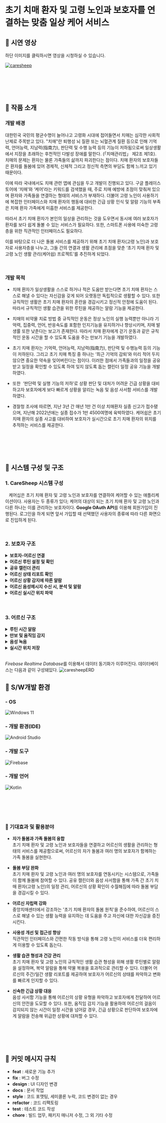 # 초기 치매 환자 및 고령 노인과 보호자를 연결하는 맞춤 일상 케어 서비스 <br/>

## 📌 시연 영상

하단 이미지를 클릭하시면 영상을 시청하실 수 있습니다.

[![caresheep](https://github-production-user-asset-6210df.s3.amazonaws.com/68229317/265711511-0c6a80a5-a1d1-4ecf-8e7a-431ff8ed54a5.png)](https://www.youtube.com/watch?v=JAGBXX1ZLXk)

<br/>
<br/>
<br/>
<br/>

## 📌 작품 소개

### 개발 배경

대한민국 국민의 평균수명이 늘어나고 고령화 시대에 접어들면서 치매는 심각한 사회적 난제로 주목받고 있다. "치매"란 퇴행성 뇌 질환 또는 뇌혈관계 질환 등으로 인해 기억력, 언어능력, 지남력(指南力), 판단력 및 수행 능력 등의 기능이 저하됨으로써 일상생활에서 지장을 초래하는 후천적인 다발성 장애를 말한다. (「치매관리법」 제2조 제1호). 치매의 문제는 환자는 물론 가족들의 삶까지 파괴한다는 점이다. 치매 환자의 보호자들은 환자를 돌봄에 있어 경제적, 신체적 그리고 정신적 측면의 부담도 함께 느끼고 있기 때문이다.

이에 따라 국내에서도 치매 관련 앱에 관심을 두고 개발이 진행되고 있다. 구글 플레이스토어에 ‘치매’와 ‘케어’라는 키워드를 검색했을 때, 주로 치매 예방에 초점이 맞춰져 있으며 환자와 가족들을 연결하는 형태의 서비스가 부재하다. 더불어 고령 노인이 사용하기에 복잡한 인터페이스와 치매 환자의 행동에 대비한 긴급 상황 인식 및 알람 기능의 부족은 치매 환자 가족에게 미흡한 서비스를 제공한다.

따라서 초기 치매 환자가 본인의 일상을 관리하는 것을 도우면서 동시에 여러 보호자가 환자를 보다 쉽게 돌볼 수 있는 서비스가 필요하다. 또한, 스마트폰 사용에 미숙한 고령층을 위한 직관적인 인터페이스도 필요하다.

이를 바탕으로 더 나은 돌봄 서비스를 제공하기 위해 초기 치매 환자(고령 노인)과 보호자로 사용자층을 나누고, 그들 간의 연결과 생활 관리에 초점을 맞춘 ‘초기 치매 환자 및 고령 노인 생활 관리(케어쉽) 프로젝트’를 추진하게 되었다.

<br/>

### 개발 목적

- 치매 환자가 일상생활을 스스로 하거나 적은 도움만 받는다면 초기 치매 환자는 스스로 해낼 수 있다는 자신감을 갖게 되어 오랫동안 독립적으로 생활할 수 있다. 또한 규칙적인 생활은 초기 치매 환자의 혼란을 경감시키고 정신적 안정에 도움이 된다. 따라서 규칙적인 생활 습관을 위한 루틴을 제공하는 알람 기능을 제공한다.

- 치매의 비약물 치료 방법 중 규칙적인 운동은 정상 노인의 실행 능력뿐만 아니라 기억력, 집중력, 언어, 반응속도를 포함한 인지기능을 유지하거나 향상시키며, 치매 발생률 또한 낮춘다는 보고가 존재한다.  따라서 치매 환자에게 걷기 운동과 같은 규칙적인 운동 시간을 할 수 있도록 도움을 주는 만보기 기능을 개발하였다.

- 초기 치매 환자는 기억력, 언어능력, 지남력(指南力), 판단력 및 수행능력 등의 기능이 저하된다. 그리고 초기 치매 특징 중 하나는 ‘최근 기억의 감퇴’와 미리 적어 두지 않으면 중요한 약속을 잊어버린다는 점이다. 이러한 점에서 가족들과의 일정을 공유 받고 일정을 확인할 수 있도록 하여 잊지 않도록 돕는 캘린더 일정 공유 기능을 개발하였다. 

- 또한  ‘판단력 및 실행 기능의 저하’로 상황 판단 및 대처가 어려운 긴급 상황을 대비하고자 보호자에게 보다 빠르게 상황을 알리는 녹음 및 음성 사서함 서비스를 개발하였다.

- 경찰청 조사에 따르면, 지난 3년 간 매년 1만 건 이상 치매환자 실종 신고가 접수됐으며, 지난해 2022년에는 실종 접수가 1만 4500여명에 육박하였다. 케어쉽은 초기 치매 환자의 실종 사고를 대비하여 보호자가 실시간으로 초기 치매 환자의 위치를 추적하는 서비스를 제공한다.


<br/>
<br/>
<br/>
<br/>

## 📌 시스템 구성 및 구조 

### 1. CareSheep 시스템 구성

&nbsp;&nbsp; 케어십은 초기 치매 환자 및 고령 노인과 보호자를 연결하여 케어할 수 있는 애플리케이션이다. 사용자는 두 종류가 있다; 케어의 대상이 되는 초기 치매 환자 및 고령 노인과 다른 하나는 이를 관리하는 보호자이다. **Google OAuth API**를 이용해 회원가입이 진행된다. 로그인을 하게 되면 앞서 가입할 때 선택했던 사용자의 종류에 따라 다른 화면으로 진입하게 된다. 

<br/>
   
### 2. 보호자 구조 

<details>
<summary><b>보호자-어르신 연결</b></summary>
<div markdown="1">       
&nbsp;&nbsp; A. 보호자와 어르신을 연결에는 2가지 방법이 있다; 첫번째로는 직접 사용자 코드를 입력하는 방법이고, 또 다른 방법은 QR코드를 사용하는 방법이다. QR코드 스캔을 위해 구글에서 제공하는 <b>ZXing(Zebra Crossing) 라이브러리</b>를 사용했다.
</div>
</details>

<details>
<summary><b>어르신 루틴 설정 및 확인</b></summary>
<div markdown="1">       
&nbsp;&nbsp; B. 어르신의 운동, 식사, 복약 시간, 수면시간을 입력하면 입력된 값은 연결된 어르신의 데이터베이스에 저장된다. 설정한 데이터는 보호자 마이페이지에서 어르신 루틴 정보 확인을 클릭하면 한 번에 확인할 수 있다. 이를 위해 <i>Firebase Realtime Database</i> 를 사용했다.
</div>
</details>

<details>
<summary><b>공유 캘린더 관리</b></summary>
<div markdown="1">       
&nbsp;&nbsp; C. <b>Google Calender API</b>를 이용해서 보호자는 구글 공유 캘린더에 일정을 추가, 삭제할수 있도록 하였으며 코루틴을 이용하여 비동기 처리를 구현했다.
</div>
</details>

<details>
<summary><b>어르신 상태 리포트 확인</b></summary>
<div markdown="1">       
&nbsp;&nbsp; D. <i>Firebase Realtime Database</i>에 저장된 어르신의 루틴 수행률 기반으로 보호자에게 생활 리포트가 제공되며 이를 통해 어르신의 상태를 주간 및 일간별로 파악할 수 있다.
</div>
</details>

<details>
<summary><b>어르신 상황 감지에 따른 알람</b></summary>
<div markdown="1">       
&nbsp;&nbsp; E. (1-B.)에서 데이터베이스에 저장한 값을 기반으로 어르신의 움직임이 감지되지 않을 경우, 보호자에게 긴급 전화 알람이 울린다.
</div>
</details>

<details>
<summary><b>어르신 음성메시지 수신 시, 분석 및 알람</b></summary>
<div markdown="1">       
&nbsp;&nbsp; F. <b>GPT API의 text-davinci-002 모델</b>을 이용해 <i>Firebase Realtime Database</i>에 저장된 어르신의 녹음 내용을 분석한다. 또한, <i>Firebase Realtime Database</i>에 데이터가 쌓이면 <b>Firebase Cloud Messaging</b>을 통해 알림이 전송된다. 이를 위해 JSON으로 메시지를 구조화하고 <b>Volley 라이브러리</b>를 사용해서 네트워크 요청을 보냈으며, 비동기로 처리하기 위해 코루틴을 이용했다.
</div>
</details>

<details>
<summary><b>어르신 실시간 위치 파악</b></summary>
<div markdown="1">       
&nbsp;&nbsp; G. <b>Naver Maps API</b>를 사용하여 어르신의 위치를 지도로 파악할 수 있다. <i>Firebase Realtime Database</i>에 저장된 어르신의 위치 정보를 불러와서 지도에 어르신의 위치를 표시한다.
</div>
</details>


<br/>
<br/>

### 3. 어르신 구조 

<details>
<summary><b>루틴 시간 알람</b></summary>
<div markdown="1">       
&nbsp;&nbsp; A. (1-B.)에서 보호자가 설정한 시간이 되면 어르신의 폰에 루틴 수행 시간을 알리는 <i>알람</i>이 울린다. 어르신이 수행 여부는 <i>Firebase Realtime Database</i> 에 저장되어 리포트 생성에 사용된다. 수행하지 않은 경우, 5분 후에 재알람이 울린다.
</div>
</details>

<details>
<summary><b>만보 및 움직임 감지</b></summary>
<div markdown="1">       
&nbsp;&nbsp; A-1. 루틴 중 운동의 경우, <b>AndroidStudio API - motion sensor</b>를 이용해 걸음수를 측정한다. 이 데이터는 어르신의 움직임 감지에 사용되고, 해당 데이터에 따라 (1-E.) 에서 어르신에게 긴급 전화 알람 제공 여부가 결정된다.
</div>
</details>

<details>
<summary><b>음성 녹음</b></summary>
<div markdown="1">       
&nbsp;&nbsp; B. 녹음을 하면 해당 음성 내용이 문장으로 데이터베이스로 저장되는 STT 서비스가 제공된다. 이를 위해 <b>AndroidStudio API - android.speech</b>와 <i>Firebase Realtime Database</i>가 이용된다.
</div>
</details>

<details>
<summary><b>실시간 위치 저장</b></summary>
<div markdown="1">       
&nbsp;&nbsp; C. <b>Naver Maps API</b>와 <i>Firebase Realtime Database</i>를 사용해서 어르신의 위치를 실시간으로 데이터베이스에 저장한다. 백그라운드 앱은 사용자의 현재 위치를 업데이트할 수 있는 빈도를 제한한다. 따라서 백그라운드로 위치 추적 기능을 구현하면 앱은 시간당 몇 번만 위치 업데이트를 받을 수 있기 때문에, 어르신 위치 추적 실행 시에 포그라운드 서비스화하여 사용자의 위치를 실시간으로 업데이트할 수 있게 구현한다.
</div>
</details>

<br/>

*Firebase Realtime Database*를 이용해서 데이터 동기화가 이루어진다. 데이터베이스는 다음과 같이 구성돼있다.
![caresheepERD](https://github.com/CareSheep/CareSheep_Android/assets/68242854/6fc9c32b-008d-45dd-9c8f-2bd3909a6eed)

 

## 📌 S/W개발 환경 


### - OS
![Windows 11](https://img.shields.io/badge/Windows%2011-%230079d5.svg?style=for-the-badge&logo=Windows%2011&logoColor=white)

### - 개발 환경(IDE)
![Android Studio](https://img.shields.io/badge/Android%20Studio-3DDC84.svg?style=for-the-badge&logo=android-studio&logoColor=white)

### - 개발 도구 
![Firebase](https://img.shields.io/badge/Firebase-039BE5?style=for-the-badge&logo=Firebase&logoColor=white)    

### - 개발 언어
![Kotlin](https://img.shields.io/badge/kotlin-%237F52FF.svg?style=for-the-badge&logo=kotlin&logoColor=white)  

<br/>
<br/>
<br/>
<br/>


### 📌 기대효과 및 활용분야

- **자가 돌봄과 가족 돌봄의 융합**   
초기 치매 환자 및 고령 노인과 보호자들을 연결하고 어르신의 생활을 관리하는 형태의 서비스를 제공함으로써, 어르신의 자가 돌봄과 여러 명의 보호자가 함께하는 가족 돌봄을 실현한다.

- **돌봄 부담 완화**  
초기 치매 환자 및 고령 노인과 여러 명의 보호자를 연동시키는 시스템으로, 가족들이 함께 돌봄에 참여할 수 있다. 공유 캘린더와 음성 사서함을 통해 가족 간 초기 치매 환자(고령 노인)의 일정 관리, 어르신의 상황 확인이 수월해짐에 따라 돌봄 부담을 경감시킬 수 있다.
 
- **어르신 자립력 강화**  
중앙치매센터에서 강조하는 '초기 치매 환자의 돌봄 원칙'을 준수하여, 어르신이 스스로 해낼 수 있는 생활 능력을 유지하는 데 도움을 주고 자신에 대한 자신감을 증진시킨다.

 - **사용성 개선 및 접근성 향상**  
직관적인 인터페이스와 간편한 작동 방식을 통해 고령 노인이 서비스를 더욱 편리하게 이용할 수 있도록 돕는다.

- **생활 습관 형성과 건강 관리**  
초기 치매 환자 및 고령 노인의 규칙적인 생활 습관 형성을 위해 생활 루틴별로 알람을 설정하며, 복약 알람을 통해 약물 복용을 효과적으로 관리할 수 있다. 더불어 어르신의 주간/일간 생활 리포트를 제공하여 보호자가 어르신의 상태를 파악하고 변화를 빠르게 인지할 수 있다.
 
- **신속한 긴급 상황 대응**  
음성 사서함 기능을 통해 어르신의 상황 유형을 파악하고 보호자에게 전달하여 어르신의 안전을 도모할 수 있다. 또한, 움직임 감지 기능을 활용하여 어르신의 걸음이 감지되지 않는 시간이 일정 시간을 넘어갈 경우, 긴급 상황으로 판단하여 보호자에게 알람을 전송해 위급한 상황에 대처할 수 있다.

<br/>
<br/>
<br/>
<br/>


## 📌 커밋 메시지 규칙
- **feat** : 새로운 기능 추가
- **fix** : 버그 수정
- **design** : UI 디자인 변경
- **docs** : 문서 작업
- **style** : 코드 포맷팅, 세미콜론 누락, 코드 변경이 없는 경우
- **refactor** : 코드 리팩토링
- **test** : 테스트 코드 작성
- **chore** : 빌드 업무, 패키지 매니저 수정, 그 외 기타 수정
